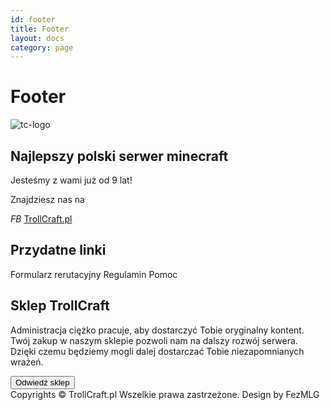 ```yaml
---
id: footer
title: Footer
layout: docs
category: page
---
```


# Footer

<footer>
  <div class="top">
    <div class="logo">
      <img alt="tc-logo" src="/images/logo.png">
      <h2>Najlepszy polski serwer minecraft</h2>
      <p>Jesteśmy z wami już od 9 lat!</p>
      <p>Znajdziesz nas na</p>
      <i class="icon">FB </i><a href="#" class="fb">TrollCraft.pl</a>
    </div>
    <div class="links">
      <h2>Przydatne linki</h2>
      <a>Formularz rerutacyjny</a>
      <a>Regulamin</a>
      <a>Pomoc</a>
    </div>
    <div class="shop">
      <h2>Sklep TrollCraft</h2>
      <p>
        Administracja ciężko pracuje, aby dostarczyć Tobie oryginalny kontent.
        Twój zakup w naszym sklepie pozwoli nam na dalszy rozwój serwera. Dzięki czemu będziemy mogli dalej dostarczać Tobie niezapomnianych wrażeń.
      </p>
      <button class="standard primary">
        <span>Odwiedź sklep</span>
        <i class="icon back"></i>
      </button>
    </div>
  </div>
  <div class="bottom">
    <span>Copyrights © TrollCraft.pl</span>
    <span>Wszelkie prawa zastrzeżone.</span>
    <span>Design by FezMLG</span>
  </div>
</footer>